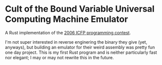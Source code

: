 # **Cult of the Bound Variable Universal Computing Machine Emulator**

A Rust implementation of the [2006 ICFP programming contest](http://www.boundvariable.org/task.shtml). 

I'm not super interested in reverse enginering the binary they give (yet, anyways), but building an emulator for their weird assembly was pretty fun one day project. This is my first Rust program and is neither particularly fast nor elegant; I may or may not rewrite this in the future. 
